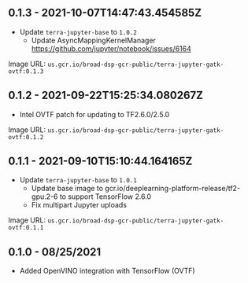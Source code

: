 ## 0.1.3 - 2021-10-07T14:47:43.454585Z

- Update `terra-jupyter-base` to `1.0.2`
  - Update AsyncMappingKernelManager https://github.com/jupyter/notebook/issues/6164

Image URL: `us.gcr.io/broad-dsp-gcr-public/terra-jupyter-gatk-ovtf:0.1.3`

## 0.1.2 - 2021-09-22T15:25:34.080267Z

- Intel OVTF patch for updating to TF2.6.0/2.5.0

Image URL: `us.gcr.io/broad-dsp-gcr-public/terra-jupyter-gatk-ovtf:0.1.2`

## 0.1.1 - 2021-09-10T15:10:44.164165Z

- Update `terra-jupyter-base` to `1.0.1`
  - Update base image to gcr.io/deeplearning-platform-release/tf2-gpu.2-6 to support TensorFlow 2.6.0
  - Fix multipart Jupyter uploads

Image URL: `us.gcr.io/broad-dsp-gcr-public/terra-jupyter-gatk-ovtf:0.1.1`

## 0.1.0 - 08/25/2021

- Added OpenVINO integration with TensorFlow (OVTF)
